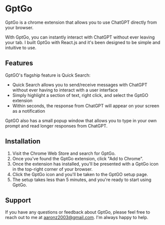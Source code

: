 # GptGo

GptGo is a chrome extension that allows you to use ChatGPT directly from your browser. 

With GptGo, you can instantly interact with ChatGPT without ever leaving your tab. I built GptGo with React.js and it's been designed to be simple and intuitive to use. 

## Features

GptGO's flagship feature is Quick Search:
* Quick Search allows you to send/receive messages with ChatGPT without ever having to interact with a user interface
* Simply highlight a section of text, right click, and select the GptGO extension
* Within seconds, the response from ChatGPT will appear on your screen as a notification

GptGO also has a small popup window that allows you to type in your own prompt and read longer responses from ChatGPT.

## Installation

1. Visit the Chrome Web Store and search for GptGo.
2. Once you've found the GptGo extension, click "Add to Chrome".
3. Once the extension has installed, you'll be presented with a GptGo icon in the top-right corner of your browser.
4. Click the GptGo icon and you'll be taken to the GptGO setup page.
5. The setup takes less than 5 minutes, and you're ready to start using GptGo.

## Support

If you have any questions or feedback about GptGo, please feel free to reach out to me at aaronz2003@gmail.com. I'm always happy to help.
